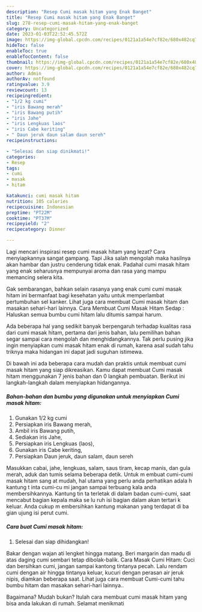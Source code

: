 ```yaml
---
description: "Resep Cumi masak hitam yang Enak Banget"
title: "Resep Cumi masak hitam yang Enak Banget"
slug: 278-resep-cumi-masak-hitam-yang-enak-banget
category: Uncategorized
date: 2023-01-03T22:52:45.572Z
image: https://img-global.cpcdn.com/recipes/0121a1a54e7cf82e/680x482cq70/cumi-masak-hitam-foto-resep-utama.jpg
hideToc: false
enableToc: true
enableTocContent: false
thumbnail: https://img-global.cpcdn.com/recipes/0121a1a54e7cf82e/680x482cq70/cumi-masak-hitam-foto-resep-utama.jpg
cover: https://img-global.cpcdn.com/recipes/0121a1a54e7cf82e/680x482cq70/cumi-masak-hitam-foto-resep-utama.jpg
author: Admin
authorAv: notfound
ratingvalue: 3.9
reviewcount: 13
recipeingredient:
- "1/2 kg cumi"
- "iris Bawang merah"
- "iris Bawang putih"
- "iris Jahe"
- "iris Lengkuas laos"
- "iris Cabe keriting"
- " Daun jeruk daun salam daun sereh"
recipeinstructions:

- "Selesai dan siap dinikmati!"
categories:
- Resep
tags:
- cumi
- masak
- hitam

katakunci: cumi masak hitam 
nutrition: 105 calories
recipecuisine: Indonesian
preptime: "PT22M"
cooktime: "PT37M"
recipeyield: "2"
recipecategory: Dinner

---
```



Lagi mencari inspirasi resep cumi masak hitam yang lezat? Cara menyiapkannya sangat gampang. Tapi Jika salah mengolah maka hasilnya akan hambar dan justru cenderung tidak enak. Padahal cumi masak hitam yang enak seharusnya mempunyai aroma dan rasa yang mampu memancing selera kita.


Gak sembarangan, bahkan selain rasanya yang enak cumi cumi masak hitam ini bermanfaat bagi kesehatan yaitu untuk memperlambat pertumbuhan sel kanker. Lihat juga cara membuat Cumi masak hitam dan masakan sehari-hari lainnya. Cara Membuat Cumi Masak Hitam Sedap : Haluskan semua bumbu cumi hitam lalu ditumis sampai harum.

Ada beberapa hal yang sedikit banyak berpengaruh terhadap kualitas rasa dari cumi masak hitam, pertama dari jenis bahan, lalu pemilihan bahan segar sampai cara mengolah dan menghidangkannya. Tak perlu pusing jika ingin menyiapkan cumi masak hitam enak di rumah, karena asal sudah tahu triknya maka hidangan ini dapat jadi suguhan istimewa.


Di bawah ini ada beberapa cara mudah dan praktis untuk membuat cumi masak hitam yang siap dikreasikan. Kamu dapat membuat Cumi masak hitam menggunakan 7 jenis bahan dan 0 langkah pembuatan. Berikut ini langkah-langkah dalam menyiapkan hidangannya.

<!--inarticleads1-->

##### Bahan-bahan dan bumbu yang digunakan untuk menyiapkan Cumi masak hitam:

1. Gunakan 1/2 kg cumi
1. Persiapkan iris Bawang merah,
1. Ambil iris Bawang putih,
1. Sediakan iris Jahe,
1. Persiapkan iris Lengkuas (laos),
1. Gunakan iris Cabe keriting,
1. Persiapkan  Daun jeruk, daun salam, daun sereh


Masukkan cabai, jahe, lengkuas, salam, saus tiram, kecap manis, dan gula merah, aduk dan tumis selama beberapa detik. Untuk m embuat cumi-cumi masak hitam sang at mudah, hal utama yang perlu anda perhatikan adala h kantung t inta cumi-cu mi jangan sampai terbuang kala anda membersihkannya. Kantung tin ta terletak di dalam badan cumi-cumi, saat mencabut bagian kepala maka se lu ruh isi bagian dalam akan tertari k keluar. Anda cukup m embersihkan kantung makanan yang terdapat di ba gian ujung isi perut cumi. 

<!--inarticleads2-->

##### Cara buat Cumi masak hitam:


1. Selesai dan siap dihidangkan!

Bakar dengan wajan ati lengket hingga matang. Beri margarin dan madu di atas daging cumi sembari tetap dibolak-balik. Cara Masak Cumi Hitam: Cuci dan bersihkan cumi, jangan sampai kantong tintanya pecah. Lalu rendam cumi dengan air hingga tintanya keluar, kucuri dengan perasan air jeruk nipis, diamkan beberapa saat. Lihat juga cara membuat Cumi-cumi tahu bumbu hitam dan masakan sehari-hari lainnya.. 

Bagaimana? Mudah bukan? Itulah cara membuat cumi masak hitam yang bisa anda lakukan di rumah. Selamat menikmati
